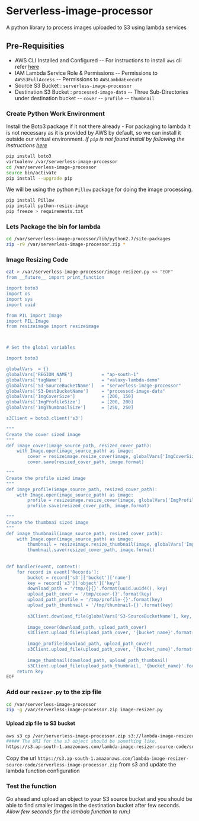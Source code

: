 # Serverless-image-processor
A python library to process images uploaded to S3 using lambda services
## Pre-Requisities
 - AWS CLI Installed and Configured
 -- For instructions to install `aws` cli refer [here](https://github.com/miztiik/AWS-Demos/tree/master/How-To/setup-aws-cli)
- IAM Lambda Service Role & Permissions
 -- Permissions to `AWSS3FullAccess`
 -- Permissions to `AWSLambdaExecute`
- Source S3 Bucket : `serverless-image-processor`
 - Destination S3 Bucket : `processed-image-data`
  -- Three Sub-Directories under destination bucket
   -- `cover`
   -- `profile`
   -- `thumbnail`
 

### Create Python Work Environment
Install the Boto3 package if it not there already - For packaging to lambda it is not necessary as it is provided by AWS by default, so we can install it outside our virtual environment. _If `pip` is not found install by following the instructions [here](https://github.com/miztiik/AWS-Demos/tree/master/How-To/setup-aws-cli)_
```sh
pip install boto3
virtualenv /var/serverless-image-processor
cd /var/serverless-image-processor
source bin/activate
pip install --upgrade pip
```
We will be using the python `Pillow` package for doing the image processing.
```sh
pip install Pillow
pip install python-resize-image
pip freeze > requirements.txt
```

### Lets Package the bin for lambda
```sh
cd /var/serverless-image-processor/lib/python2.7/site-packages
zip -r9 /var/serverless-image-processor.zip *
```

### Image Resizing Code
```sh
cat > /var/serverless-image-processor/image-resizer.py << "EOF"
from __future__ import print_function

import boto3
import os
import sys
import uuid

from PIL import Image
import PIL.Image
from resizeimage import resizeimage



# Set the global variables

import boto3

globalVars  = {}
globalVars['REGION_NAME']           = "ap-south-1"
globalVars['tagName']               = "valaxy-lambda-demo"
globalVars['S3-SourceBucketName']   = "serverless-image-processor"
globalVars['S3-DestBucketName']     = "processed-image-data"
globalVars['ImgCoverSize']          = [200, 150]
globalVars['ImgProfileSize']        = [200, 200]
globalVars['ImgThumbnailSize']      = [250, 250]

s3Client = boto3.client('s3')

"""
Create the cover sized image
"""
def image_cover(image_source_path, resized_cover_path):
    with Image.open(image_source_path) as image:
        cover = resizeimage.resize_cover(image, globalVars['ImgCoverSize'])
        cover.save(resized_cover_path, image.format)

"""
Create the profile sized image
"""
def image_profile(image_source_path, resized_cover_path):
    with Image.open(image_source_path) as image:
        profile = resizeimage.resize_cover(image, globalVars['ImgProfileSize'])
        profile.save(resized_cover_path, image.format)
 
"""
Create the thumbnai sized image
"""
def image_thumbnail(image_source_path, resized_cover_path):
    with Image.open(image_source_path) as image:
        thumbnail = resizeimage.resize_thumbnail(image, globalVars['ImgThumbnailSize'])
        thumbnail.save(resized_cover_path, image.format)
 
 
def handler(event, context):
    for record in event['Records']:
        bucket = record['s3']['bucket']['name']
        key = record['s3']['object']['key']
        download_path = '/tmp/{}{}'.format(uuid.uuid4(), key)
        upload_path_cover = '/tmp/cover-{}'.format(key)
        upload_path_profile = '/tmp/profile-{}'.format(key)
        upload_path_thumbnail = '/tmp/thumbnail-{}'.format(key)
 
        s3Client.download_file(globalVars['S3-SourceBucketName'], key, download_path)
 
        image_cover(download_path, upload_path_cover)
        s3Client.upload_file(upload_path_cover, '{bucket_name}'.format(bucket_name=globalVars['S3-DestBucketName']), 'cover/{key}-cover'.format(key=key))
 
        image_profile(download_path, upload_path_cover)
        s3Client.upload_file(upload_path_cover, '{bucket_name}'.format(bucket_name=globalVars['S3-DestBucketName']), 'profile/{key}-profile'.format(key=key))
 
        image_thumbnail(download_path, upload_path_thumbnail)
        s3Client.upload_file(upload_path_thumbnail, '{bucket_name}'.format(bucket_name=globalVars['S3-DestBucketName']), 'thumbnail/{key}-thumbnail'.format(key=key))
    return key
EOF
```

### Add our `resizer.py` to the zip file
```sh
cd /var/serverless-image-processor
zip -g /var/serverless-image-processor.zip image-resizer.py
```



#### Upload zip file to S3 bucket
```sh
aws s3 cp /var/serverless-image-processor.zip s3://lambda-image-resizer-source-code
##### The URI for the s3 object should be something like,
https://s3.ap-south-1.amazonaws.com/lambda-image-resizer-source-code/serverless-image-processor.zip
```

Copy the url `https://s3.ap-south-1.amazonaws.com/lambda-image-resizer-source-code/serverless-image-processor.zip` from s3 and update the lambda function configuration

### Test the function
Go ahead and upload an object to your S3 source bucket and you should be able to find smaller images in the destination bucket after few seconds. _Allow few seconds for the lambda function to run:)_
